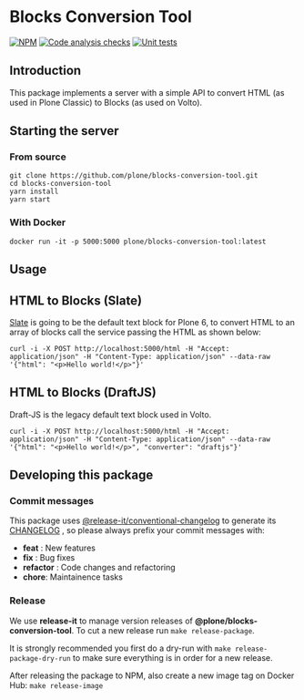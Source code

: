 # Blocks Conversion Tool

[![NPM](https://img.shields.io/npm/v/@plone/blocks-conversion-tool.svg)](https://www.npmjs.com/package/@plone/blocks-conversion-tool)
[![Code analysis checks](https://github.com/plone/blocks-conversion-tool/actions/workflows/code.yml/badge.svg)](https://github.com/plone/blocks-conversion-tool/actions/workflows/code.yml)
[![Unit tests](https://github.com/plone/blocks-conversion-tool/actions/workflows/unit.yml/badge.svg)](https://github.com/plone/blocks-conversion-tool/actions/workflows/unit.yml)

## Introduction

This package implements a server with a simple API to convert HTML (as used in Plone Classic) to Blocks (as used on Volto).

## Starting the server

### From source

```shell
git clone https://github.com/plone/blocks-conversion-tool.git
cd blocks-conversion-tool
yarn install
yarn start
```

### With Docker

```shell
docker run -it -p 5000:5000 plone/blocks-conversion-tool:latest
```

## Usage

## HTML to Blocks (Slate)

[Slate](https://github.com/eea/volto-slate) is going to be the default text block for Plone 6, to convert HTML to an array of blocks call the service passing the HTML as shown below:

```shell
curl -i -X POST http://localhost:5000/html -H "Accept: application/json" -H "Content-Type: application/json" --data-raw '{"html": "<p>Hello world!</p>"}'
```

## HTML to Blocks (DraftJS)

Draft-JS is the legacy default text block used in Volto.

```shell
curl -i -X POST http://localhost:5000/html -H "Accept: application/json" -H "Content-Type: application/json" --data-raw '{"html": "<p>Hello world!</p>", "converter": "draftjs"}'
```

## Developing this package

### Commit messages

This package uses [@release-it/conventional-changelog](https://github.com/release-it/conventional-changelog) to generate its [CHANGELOG](CHANGELOG.md) , so please always prefix your commit messages with:

- **feat** : New features
- **fix** : Bug fixes
- **refactor** : Code changes and refactoring
- **chore**: Maintainence tasks

### Release

We use **release-it** to manage version releases of **@plone/blocks-conversion-tool**. To cut a new release  run `make release-package`.

It is strongly recommended you first do a dry-run with `make release-package-dry-run` to make sure everything is in order for a new release.

After releasing the package to NPM, also create a new image tag on Docker Hub: `make release-image`

